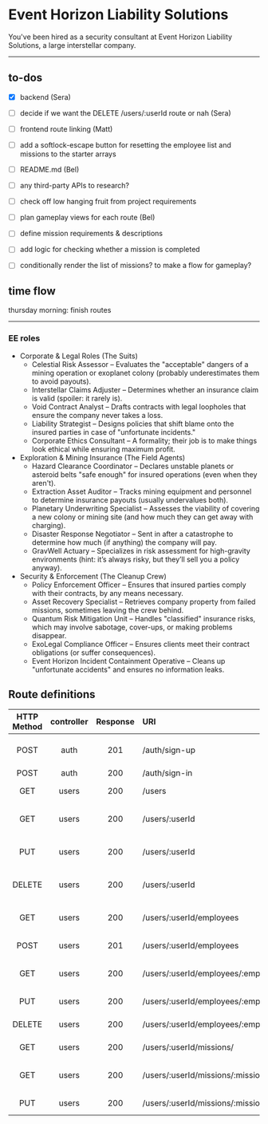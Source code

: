 # Event Horizon Liability Solutions

You've been hired as a security consultant at Event Horizon Liability Solutions, a large interstellar company.

----------------

## to-dos

- [x] backend (Sera)
- [ ] decide if we want the DELETE /users/:userId route or nah (Sera)
- [ ] frontend route linking (Matt)
- [ ] add a softlock-escape button for resetting the employee list and missions to the starter arrays
- [ ] README.md (Bel)
- [ ] any third-party APIs to research?
- [ ] check off low hanging fruit from project requirements
- [ ] plan gameplay views for each route (Bel)
- [ ] define mission requirements & descriptions
- [ ] add logic for checking whether a mission is completed
- [ ] conditionally render the list of missions? to make a flow for gameplay?


## time flow

thursday morning: finish routes



----------------

### EE roles
- Corporate & Legal Roles (The Suits)
    - Celestial Risk Assessor – Evaluates the "acceptable" dangers of a mining operation or exoplanet colony (probably underestimates them to avoid payouts).
    - Interstellar Claims Adjuster – Determines whether an insurance claim is valid (spoiler: it rarely is).
    - Void Contract Analyst – Drafts contracts with legal loopholes that ensure the company never takes a loss.
    - Liability Strategist – Designs policies that shift blame onto the insured parties in case of "unfortunate incidents."
    - Corporate Ethics Consultant – A formality; their job is to make things look ethical while ensuring maximum profit.
- Exploration & Mining Insurance (The Field Agents)
    - Hazard Clearance Coordinator – Declares unstable planets or asteroid belts "safe enough" for insured operations (even when they aren't).
    - Extraction Asset Auditor – Tracks mining equipment and personnel to determine insurance payouts (usually undervalues both).
    - Planetary Underwriting Specialist – Assesses the viability of covering a new colony or mining site (and how much they can get away with charging).
    - Disaster Response Negotiator – Sent in after a catastrophe to determine how much (if anything) the company will pay.
    - GravWell Actuary – Specializes in risk assessment for high-gravity environments (hint: it’s always risky, but they’ll sell you a policy anyway).
- Security & Enforcement (The Cleanup Crew)
    - Policy Enforcement Officer – Ensures that insured parties comply with their contracts, by any means necessary.
    - Asset Recovery Specialist – Retrieves company property from failed missions, sometimes leaving the crew behind.
    - Quantum Risk Mitigation Unit – Handles "classified" insurance risks, which may involve sabotage, cover-ups, or making problems disappear.
    - ExoLegal Compliance Officer – Ensures clients meet their contract obligations (or suffer consequences).
    - Event Horizon Incident Containment Operative – Cleans up "unfortunate accidents" and ensures no information leaks.

## Route definitions

| HTTP Method              | controller | Response | URI | Use Case |
| :----------------:       | :------:    | :----:  | :---- | :---- |
| POST        |   auth   | 201 |  /auth/sign-up |  register and create a new user  |
| POST        |   auth   | 200 |  /auth/sign-in |  log in  |
| GET | users | 200 | /users | get all users |
| GET | users | 200 | /users/:userId | get a user's details |
| PUT | users | 200 | /users/:userId | update a user's details |
| DELETE | users | 200 | /users/:userId | delete a user account |
| GET | users | 200 | /users/:userId/employees | get index of employees |
| POST | users | 201 | /users/:userId/employees | create new employee |
| GET | users | 200 | /users/:userId/employees/:employeeId | get one employee's details |
| PUT | users | 200 | /users/:userId/employees/:employeeId | edit an employee |
| DELETE | users | 200 | /users/:userId/employees/:employeeId | delete an employee |
| GET | users | 200 | /users/:userId/missions/ | get index of missions |
| GET | users | 200 | /users/:userId/missions/:missionId | get one mission's details |
| PUT | users | 200 | /users/:userId/missions/:missionId | edit an mission |




<!-- | POST | users | 201 | /users/:userId/missions/ | create new mission | -->
<!-- | DELETE | users | 200 | /users/:userId/missions/:missionId | delete an mission | -->